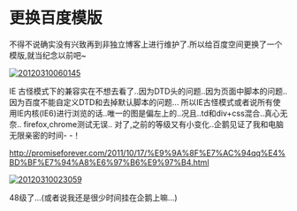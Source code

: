 # 更换百度模版

不得不说确实没有兴致再到非独立博客上进行维护了.所以给百度空间更换了一个模版,就当纪念以前吧~ 

[![20120310060145](https://attachment.soulteary.com/2012/03/10/20120310060145.jpg "20120310060145")](https://attachment.soulteary.com/2012/03/10/20120310060145.jpg)

IE 古怪模式下的兼容实在不想去看了..因为DTD头的问题..因为页面中脚本的问题..因为百度不能自定义DTD和去掉默认脚本的问题... 所以IE古怪模式或者说所有使用IE内核(IE6)进行浏览的话..唯一的图是偏左上的..况且..td和div+css混合..真心无奈.. firefox,chrome测试无误.. 对了,之前的等级又有小变化..企鹅见证了我和电脑无限亲密的时间- -！ 

http://promiseforever.com/2011/10/17/%E9%9A%8F%E7%AC%94qq%E4%BD%BF%E7%94%A8%E6%97%B6%E9%97%B4.html 


[![20120310023059](https://attachment.soulteary.com/2012/03/10/20120310023059.png "20120310023059")](https://attachment.soulteary.com/2012/03/10/20120310023059.png)

48级了...(或者说我还是很少时间挂在企鹅上嘛...)

